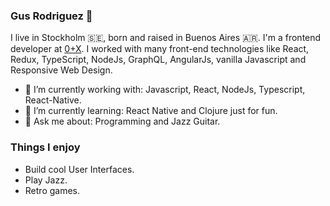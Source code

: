 ### Gus Rodriguez 👋

I live in Stockholm :sweden:, born and raised in Buenos Aires :argentina:. I'm a frontend developer at [0+X](https://0x.se). I worked with many front-end technologies like React, Redux, TypeScript, NodeJs, GraphQL, AngularJs, vanilla Javascript and Responsive Web Design. 

- 🔭 I’m currently working with: Javascript, React, NodeJs, Typescript, React-Native.
- 🌱 I’m currently learning: React Native and Clojure just for fun.
- 💬 Ask me about: Programming and Jazz Guitar.

### Things I enjoy
- Build cool User Interfaces.
- Play Jazz.
- Retro games.
